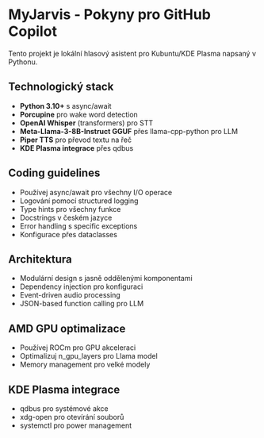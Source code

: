 <!-- Use this file to provide workspace-specific custom instructions to Copilot. For more details, visit https://code.visualstudio.com/docs/copilot/copilot-customization#_use-a-githubcopilotinstructionsmd-file -->

# MyJarvis - Pokyny pro GitHub Copilot

Tento projekt je lokální hlasový asistent pro Kubuntu/KDE Plasma napsaný v Pythonu.

## Technologický stack

- **Python 3.10+** s async/await
- **Porcupine** pro wake word detection
- **OpenAI Whisper** (transformers) pro STT
- **Meta-Llama-3-8B-Instruct GGUF** přes llama-cpp-python pro LLM
- **Piper TTS** pro převod textu na řeč
- **KDE Plasma integrace** přes qdbus

## Coding guidelines

- Používej async/await pro všechny I/O operace
- Logování pomocí structured logging
- Type hints pro všechny funkce
- Docstrings v českém jazyce
- Error handling s specific exceptions
- Konfigurace přes dataclasses

## Architektura

- Modulární design s jasně oddělenými komponentami
- Dependency injection pro konfiguraci
- Event-driven audio processing
- JSON-based function calling pro LLM

## AMD GPU optimalizace

- Používej ROCm pro GPU akceleraci
- Optimalizuj n_gpu_layers pro Llama model
- Memory management pro velké modely

## KDE Plasma integrace

- qdbus pro systémové akce
- xdg-open pro otevírání souborů
- systemctl pro power management
